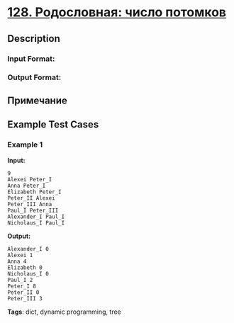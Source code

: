 # [128. Родословная: число потомков](https://coderun.yandex.ru/problem/pedigree-number-of-descendants)

## Description

### Input Format:

### Output Format:

## Примечание



## Example Test Cases

### Example 1

**Input:**
```
9
Alexei Peter_I
Anna Peter_I
Elizabeth Peter_I
Peter_II Alexei
Peter_III Anna
Paul_I Peter_III
Alexander_I Paul_I
Nicholaus_I Paul_I

```

**Output:**
```
Alexander_I 0
Alexei 1
Anna 4
Elizabeth 0
Nicholaus_I 0
Paul_I 2
Peter_I 8
Peter_II 0
Peter_III 3

```

**Tags**: dict, dynamic programming, tree

